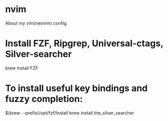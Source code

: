 # nvim
About my vim(neovim) config.


# Install FZF, Ripgrep, Universal-ctags, Silver-searcher 

brew install FZF
# To install useful key bindings and fuzzy completion:
$(brew --prefix)/opt/fzf/Install
brew install the_silver_searcher
